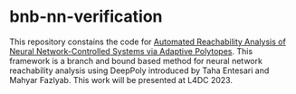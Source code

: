 # bnb-nn-verification
This repository constains the code for [Automated Reachability Analysis of Neural Network-Controlled Systems via Adaptive Polytopes](https://arxiv.org/abs/2212.07553). This framework is a branch and bound based method for neural network reachability analysis using DeepPoly introduced by Taha Entesari and Mahyar Fazlyab. This work will be presented at L4DC 2023.
